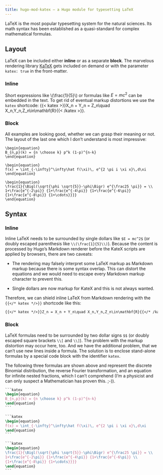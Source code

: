 ```yaml
---
title: hugo-mod-katex — a Hugo module for typesetting LaTeX
---
```


LaTeX is the most popular typesetting system for the natural sciences. Its math syntax has been established as a quasi-standard for complex mathematical formulas.

## Layout

LaTeX can be included either **inline** or as a separate **block**. The marvelous rendering library [KaTeX][katex] gets included on demand or with the parameter `katex: true` in the front-matter.
### Inline

Short expressions like \\(\frac{1}{5}\\) or formulas like $E = mc^2$ can be embedded in the text. To get rid of eventual markup distortions we use the `katex` shortcode:
{{< katex >}}X_n + Y_n = Z_n\quad X_n,Y_n,Z_n\in\mathbf{R}{{< /katex >}}.

### Block
All examples are looking good, whether we can grasp their meaning or not. The layout of the last one which I don’t understand is most impressive:

```katex
\begin{equation}
B_{n,p}(k) = {n \choose k} p^k (1-p)^{n-k}
\end{equation}
```

```katex
\begin{equation}
f(x) = \int_{-\infty}^\infty\hat f(\xi)\, e^{2 \pi i \xi x}\,d\xi
\end{equation}
```

```katex
\begin{equation}
\frac{1}{\Bigl(\sqrt{\phi \sqrt{5}}-\phi\Bigr) e^{\frac25 \pi}} = \\
1+\frac{e^{-2\pi}} {1+\frac{e^{-4\pi}} {1+\frac{e^{-6\pi}} {1+\frac{e^{-8\pi}} {1+\cdots}}}}
\end{equation}
```

[katex]: https://katex.org

## Syntax

### Inline

Inline LaTeX needs to be surrounded by single dollars like `$E = mc^2$` (or doubly escaped parenthesis like `\\(\frac{1}{5}\\)`). Because the content is processed by Hugo’s Markdown renderer before the KateX scripts are applied by browsers, there are two caveats:

- The rendering may falsely interpret some LaTeX markup as Markdown markup because there is some syntax overlap. This can distort the equations and we would need to escape every Markdown markup character to prevent this.

- Single dollars are now markup for KateX and this is not always wanted.

Therefore, we can shield inline LaTeX from Markdown rendering with the `{{</* katex */>}}` shortcode like this:

```md
{{</* katex */>}}Z_n = X_n + Y_n\quad X_n,Y_n,Z_n\in\mathbf{R}{{</* /katex */>}}
```

### Block

LaTeX formulas need to be surrounded by two dollar signs `$$` (or doubly escaped square brackets `\\[` and `\\]`). The problem with the markup distortion may occur here, too. And we have the additional problem, that we can’t use new lines inside a formula. The solution is to enclose stand-alone formulas by a special code block with the identifier `katex`. 

The following three formulas are shown above and represent the discrete Binomial distribution, the reverse Fourier transformation, and an equation for infinite nested fractions, which I can’t comprehend (I’m a physicist and can only suspect a Mathematician has proven this. ;-)).


```latex
‍```katex
\begin{equation}
B_{n,p}(k) = {n \choose k} p^k (1-p)^{n-k}
\end{equation}
‍```
```

```latex
‍```katex
\begin{equation}
f(x) = \int_{-\infty}^\infty\hat f(\xi)\, e^{2 \pi i \xi x}\,d\xi
\end{equation}
‍```
```

```latex {.semi-large}
‍```katex
\begin{equation}
\frac{1}{\Bigl(\sqrt{\phi \sqrt{5}}-\phi\Bigr) e^{\frac25 \pi}} = \\
1+\frac{e^{-2\pi}} {1+\frac{e^{-4\pi}} {1+\frac{e^{-6\pi}} \\
{1+\frac{e^{-8\pi}} {1+\cdots}}}}
\end{equation}
‍```
```

